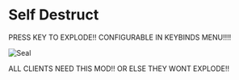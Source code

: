 # Self Destruct
PRESS KEY TO EXPLODE!! CONFIGURABLE IN KEYBINDS MENU!!!!

![Seal](https://media1.tenor.com/m/qV58E5HGcE8AAAAd/seal-sea-lion.gif)

ALL CLIENTS NEED THIS MOD!! OR ELSE THEY WONT EXPLODE!!